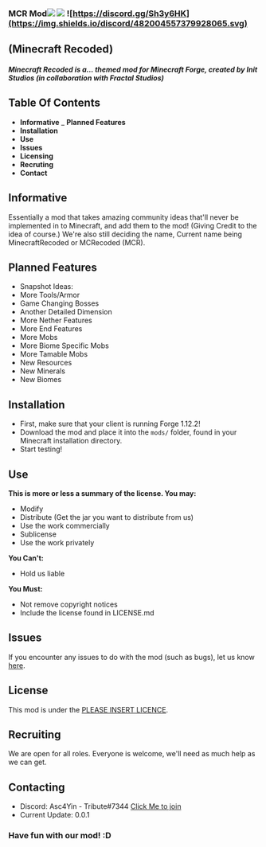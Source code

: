 ### MCR Mod![](https://img.shields.io/badge/InitStudios-Official-brightgreen.svg) ![](https://img.shields.io/badge/Minecraft-1.12.2-green.svg) ![https://discord.gg/Sh3y6HK](https://img.shields.io/discord/482004557379928065.svg)
## (Minecraft Recoded)

##### Minecraft Recoded is a... themed mod for Minecraft Forge, created by Init Studios (in collaboration with Fractal Studios)


## Table Of Contents

- **Informative**
_ **Planned Features**
- **Installation**
- **Use**
- **Issues**
- **Licensing**
- **Recruting**
- **Contact**


## Informative
Essentially a mod that takes amazing community ideas that'll never be implemented in to Minecraft, and add them to the mod!
(Giving Credit to the idea of course.)
We're also still deciding the name, Current name being MinecraftRecoded or MCRecoded (MCR).

## Planned Features
* Snapshot Ideas:
* More Tools/Armor
* Game Changing Bosses
* Another Detailed Dimension
* More Nether Features
* More End Features
* More Mobs
* More Biome Specific Mobs
* More Tamable Mobs
* New Resources
* New Minerals
* New Biomes

## Installation

- First, make sure that your client is running Forge 1.12.2!
- Download the mod and place it into the ```mods/``` folder, found in your Minecraft installation directory.
- Start testing!

## Use

**This is more or less a summary of the license. You may:**

- Modify
- Distribute (Get the jar you want to distribute from us)
- Use the work commercially
- Sublicense
- Use the work privately

**You Can't:**

- Hold us liable

**You Must:**

- Not remove copyright notices
- Include the license found in LICENSE.md

## Issues

If you encounter any issues to do with the mod (such as bugs), let us know [here](https://github.com/initstudios/MCRecoded/issues).

## License

This mod is under the [PLEASE INSERT LICENCE]().


## Recruiting
We are open for all roles. Everyone is welcome, we'll need as much help as we can get.

## Contacting
* Discord: Asc4Yin - Tribute#7344 [Click Me to join](https://discord.gg/SECq9pK)
* Current Update: 0.0.1

### Have fun with our mod! :D
